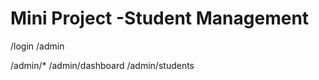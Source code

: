 # Mini Project -Student Management
 

 /login
 /admin


 
 /admin/*
 /admin/dashboard
 /admin/students